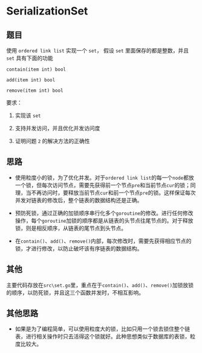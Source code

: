 # SerializationSet

## 题目

使用 `ordered link list` 实现一个 `set`， 假设 `set` 里面保存的都是整数，并且 `set` 具有下面的功能

```golang
contain(item int) bool

add(item int) bool

remove(item int) bool
```

要求：

1. 实现该 `set`

2. 支持并发访问，并且优化并发访问度

3. 证明问题 `2` 的解决方法的正确性

## 思路

- 使用粒度小的锁，为了优化并发。对于`ordered link list`的每一个`node`都放一个锁，但每次访问节点，需要先获得前一个节点`pre`和当前节点`cur`的锁；同理，当不再访问时，要释放当前节点`cur`和前一个节点`pre`的锁。这样保证每次并发对链表的修改后，整个链表的数据结构还是正确。

- 预防死锁，通过正确的加锁顺序串行化多个`goroutine`的修改。进行任何修改操作，每个`goroutine`加锁的顺序都是从链表的头节点往尾节点的。对于释放锁，则是相反顺序，从链表的尾节点到头节点。

- 在`contain()`、`add()`、`remove()`内部，每次修改时，需要先获得相应节点的锁，才进行修改，以防止破坏该有序链表的数据结构。

## 其他

主要代码存放在`src\set.go`里，重点在于`contain()`、`add()`、`remove()`加锁放锁的顺序，以防死锁，并且这三个函数并发时，不相互影响。

## 其他思路

- 如果是为了编程简单，可以使用粒度大的锁，比如只用一个锁去锁住整个链表，进行相关操作时只去活得这个锁就好。此种思想类似于数据库的表锁，粒度比较大。
